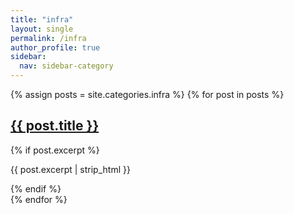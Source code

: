 ```yaml
---
title: "infra"
layout: single
permalink: /infra
author_profile: true
sidebar:
  nav: sidebar-category
---
```


{% assign posts = site.categories.infra %}
{% for post in posts %}
  <div class="list__item">
    <article class="archive__item">
      <h2 class="archive__item-title">
        <a href="{{ post.url | relative_url }}">{{ post.title }}</a>
      </h2>
      {% if post.excerpt %}
        <p>{{ post.excerpt | strip_html }}</p>
      {% endif %}
    </article>
  </div>
{% endfor %}
